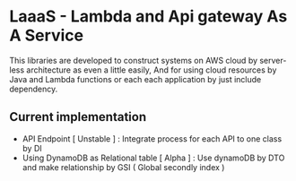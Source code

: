 # LaaaS - Lambda and Api gateway As A Service
This libraries are developed to construct systems on AWS cloud by server-less architecture as even a little easily, And for using cloud resources by Java and Lambda functions or each each application by just include dependency.

## Current implementation
* API Endpoint [ Unstable ] : Integrate process for each API to one class by DI
* Using DynamoDB as Relational table [ Alpha ] : Use dynamoDB by DTO and make relationship by GSI ( Global secondly index )
